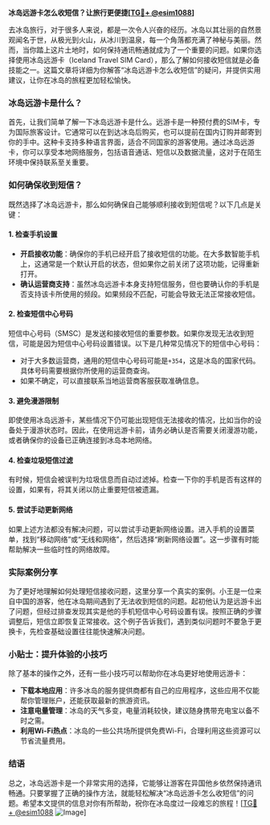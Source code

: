 **冰岛远游卡怎么收短信？让旅行更便捷[[TG💪+ @esim1088](https://t.me/s/esim1088)]**

去冰岛旅行，对于很多人来说，都是一次令人兴奋的经历。冰岛以其壮丽的自然景观闻名于世，从极光到火山，从冰川到温泉，每一个角落都充满了神秘与美丽。然而，当你踏上这片土地时，如何保持通讯畅通就成为了一个重要的问题。如果你选择使用冰岛远游卡（Iceland Travel SIM Card），那么了解如何接收短信就是必备技能之一。这篇文章将详细为你解答“冰岛远游卡怎么收短信”的疑问，并提供实用建议，让你在冰岛的旅程更加轻松愉快。

### 冰岛远游卡是什么？

首先，让我们简单了解一下冰岛远游卡是什么。远游卡是一种预付费的SIM卡，专为国际旅客设计。它通常可以在到达冰岛后购买，也可以提前在国内订购并邮寄到你的手中。这种卡支持多种语言界面，适合不同国家的游客使用。通过冰岛远游卡，你可以享受本地网络服务，包括语音通话、短信以及数据流量，这对于在陌生环境中保持联系至关重要。

### 如何确保收到短信？

既然选择了冰岛远游卡，那么如何确保自己能够顺利接收到短信呢？以下几点是关键：

#### 1. **检查手机设置**
   - **开启接收功能**：确保你的手机已经开启了接收短信的功能。在大多数智能手机上，这通常是一个默认开启的状态，但如果你之前关闭了这项功能，记得重新打开。
   - **确认运营商支持**：虽然冰岛远游卡本身支持短信服务，但也要确认你的手机是否支持该卡所使用的频段。如果频段不匹配，可能会导致无法正常接收短信。

#### 2. **检查短信中心号码**
   短信中心号码（SMSC）是发送和接收短信的重要参数。如果你发现无法收到短信，可能是因为短信中心号码设置错误。以下是几种常见情况下的短信中心号码：
   - 对于大多数运营商，通用的短信中心号码可能是`+354`，这是冰岛的国家代码。具体号码需要根据你所使用的运营商查询。
   - 如果不确定，可以直接联系当地运营商客服获取准确信息。

#### 3. **避免漫游限制**
   即使使用冰岛远游卡，某些情况下仍可能出现短信无法接收的情况，比如当你的设备处于漫游状态时。因此，在使用远游卡前，请务必确认是否需要关闭漫游功能，或者确保你的设备已正确连接到冰岛本地网络。

#### 4. **检查垃圾短信过滤**
   有时候，短信会被误判为垃圾信息而自动过滤掉。检查一下你的手机是否有这样的设置，如果有，将其关闭以防止重要短信被遗漏。

#### 5. **尝试手动更新网络**
   如果上述方法都没有解决问题，可以尝试手动更新网络设置。进入手机的设置菜单，找到“移动网络”或“无线和网络”，然后选择“刷新网络设置”。这一步骤有时能帮助解决一些临时性的网络故障。

### 实际案例分享

为了更好地理解如何处理短信接收问题，这里分享一个真实的案例。小王是一位来自中国的游客，他在冰岛期间遇到了无法收到短信的问题。起初他认为是远游卡出了问题，但经过排查发现其实是他的手机短信中心号码设置有误。按照正确的步骤调整后，短信立即恢复正常接收。这个例子告诉我们，遇到类似问题时不要急于更换卡，先检查基础设置往往能快速解决问题。

### 小贴士：提升体验的小技巧

除了基本的操作之外，还有一些小技巧可以帮助你在冰岛更好地使用远游卡：

- **下载本地应用**：许多冰岛的服务提供商都有自己的应用程序，这些应用不仅能帮你管理账户，还能获取最新的旅游资讯。
- **注意电量管理**：冰岛的天气多变，电量消耗较快，建议随身携带充电宝以备不时之需。
- **利用Wi-Fi热点**：冰岛的一些公共场所提供免费Wi-Fi，合理利用这些资源可以节省流量费用。

### 结语

总之，冰岛远游卡是一个非常实用的选择，它能够让游客在异国他乡依然保持通讯畅通。只要掌握了正确的操作方法，就能轻松解决“冰岛远游卡怎么收短信”的问题。希望本文提供的信息对你有所帮助，祝你在冰岛度过一段难忘的旅程！[[TG💪+ @esim1088](https://t.me/s/esim1088) ![Image](https://i.postimg.cc/4NQfJmqS/Snipaste-2025-05-13-00-14-12.png)]